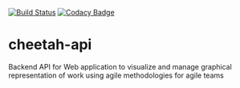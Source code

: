 [![Build Status](https://travis-ci.org/marcosflobo/cheetah-api.svg?branch=master)](https://travis-ci.org/marcosflobo/cheetah-api) [![Codacy Badge](https://api.codacy.com/project/badge/Grade/3d73f037de7f44d18f03215fc717df12)](https://www.codacy.com/app/marcosflobo/cheetah-api?utm_source=github.com&amp;utm_medium=referral&amp;utm_content=marcosflobo/cheetah-api&amp;utm_campaign=Badge_Grade)
# cheetah-api
Backend API for Web application to visualize and manage graphical representation of work using agile methodologies for agile teams
